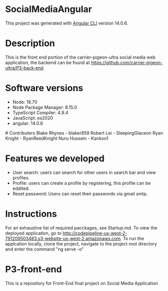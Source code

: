 # SocialMediaAngular

This project was generated with [Angular CLI](https://github.com/angular/angular-cli) version 14.0.6.

# Description

This is the front end portion of the carrier-pigeon-ultra social media web application, the backend can be found at https://github.com/carrier-pigeon-ultra/P3-back-end

# Software versions
<ul>
  <li>Node: 18.70</li>
  <li>Node Package Manager: 8.15.0</li>
  <li>TypeScript Compiler: 4.9.4</li>
  <li>JavaScript: es2020</li>
  <li>angular: 14.0.6</li>
</ul>
# Contributers
Blake Rhynes - blaker859
Robert Lei - SleepingGlaceon
Ryan Knight - RyanReedKnight
Nuru Hussein - Kankoo1

# Features we developed
- User search: users can search for other users in search bar and view profiles.
- Profile: users can create a profile by registering, this profile can be eddited.
- Reset password: Users can reset their passwords via gmail smtp.

# Instructions
For an exhaustive list of required pacckages, see Startup.md.
To view the deployed application, go to http://codepipeline-us-west-2-791209503483.s3-website-us-west-2.amazonaws.com.
To run the applcation locally, clone the project, navigate to the project root directory and enter the command "ng serve -o"

# P3-front-end
This is a repository for Front-End final project on Social Media Application
